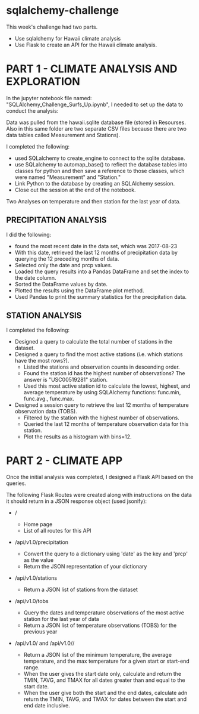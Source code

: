 # sqlalchemy-challenge
This week's challenge had two parts. 
* Use sqlalchemy for Hawaii climate analysis 
* Use Flask to create an API for the Hawaii climate analysis.

# PART 1 - CLIMATE ANALYSIS AND EXPLORATION
In the jupyter notebook file named: "SQLAlchemy_Challenge_Surfs_Up.ipynb", I needed to set up the data to conduct the analysis:

Data was pulled from the hawaii.sqlite database file (stored in Resourses. Also in this same folder are two separate CSV files because there are two data tables called Measurement and Stations). 

I completed the following: 
* used SQLalchemy to create_engine to connect to the sqlite database.
* use SQLalchemy to automap_base() to reflect the database tables into classes for python and then save a reference to those classes, which were named "Measurement" and "Station."
* Link Python to the database by creating an SQLAlchemy session.
* Close out the session at the end of the notebook.

Two Analyses on temperature and then station for the last year of data.

## PRECIPITATION ANALYSIS
I did the following:
* found the most recent date in the data set, which was 2017-08-23
* With this date, retrieved the last 12 months of precipitation data by querying the 12 preceding months of data. 
* Selected only the date and prcp values.
* Loaded the query results into a Pandas DataFrame and set the index to the date column.
* Sorted the DataFrame values by date.
* Plotted the results using the DataFrame plot method.
* Used Pandas to print the summary statistics for the precipitation data.

## STATION ANALYSIS
I completed the following:
* Designed a query to calculate the total number of stations in the dataset.
* Designed a query to find the most active stations (i.e. which stations have the most rows?).
  * Listed the stations and observation counts in descending order.
  * Found the station id has the highest number of observations? The answer is "USC00519281" station.
  * Used this most active station id to calculate the lowest, highest, and average temperature by using SQLAlchemy functions: func.min, func.avg., func.max.
* Designed a session query to retrieve the last 12 months of temperature observation data (TOBS).
  * Filtered by the station with the highest number of observations.
  * Queried the last 12 months of temperature observation data for this station.
  * Plot the results as a histogram with bins=12.

# PART 2 - CLIMATE APP
Once the initial analysis was completed, I designed a Flask API based on the queries.

The following Flask Routes were created along with instructions on the data it should return in a JSON response object (used jsonify):
* /
  *  Home page
  *  List of all routes for this API

* /api/v1.0/precipitation
  *  Convert the query to a dictionary using 'date' as the key and 'prcp' as the value
  *  Return the JSON representation of your dictionary

* /api/v1.0/stations
  *  Return a JSON list of stations from the dataset

* /api/v1.0/tobs
  *  Query the dates and temperature observations of the most active station for the last year of data
  *  Return a JSON list of temperature observations (TOBS) for the previous year

* /api/v1.0/<start> and /api/v1.0/<start>/<end>
  * Return a JSON list of the minimum temperature, the average temperature, and the max temperature for a given start or start-end range.
  * When the user gives the start date only, calculate and return the TMIN, TAVG, and TMAX for all dates greater than and equal to the start date.
  * When the user give both the start and the end dates, calculate adn return the TMIN, TAVG, and TMAX for dates between the start and end date inclusive.




